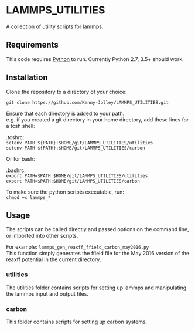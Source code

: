 # LAMMPS_UTILITIES
A collection of utility scripts for lammps.


## Requirements

This code requires [Python](http://www.python.org) to run. Currently Python 2.7, 3.5+ should work. 


## Installation

Clone the repository to a directory of your choice:

`git clone https://github.com/Kenny-Jolley/LAMMPS_UTILITIES.git `

Ensure that each directory is added to your path.  
e.g. if you created a git directory in your home directory, add these lines for a tcsh shell:

.tcshrc:  
`setenv PATH ${PATH}:$HOME/git/LAMMPS_UTILITIES/utilities`  
`setenv PATH ${PATH}:$HOME/git/LAMMPS_UTILITIES/carbon`  

Or for bash:

.bashrc:  
`export PATH=$PATH:$HOME/git/LAMMPS_UTILITIES/utilities`  
`export PATH=$PATH:$HOME/git/LAMMPS_UTILITIES/carbon` 

To make sure the python scripts executable, run:  
`chmod +x lammps_*`


## Usage

The scripts can be called directly and passed options on the command line, or imported into other scripts.

For example:
`lammps_gen_reaxff_ffield_carbon_may2016.py`  
This function simply generates the ffield file for the May 2016 version of the reaxff potential in the current directory.

### utilities

The utilities folder contains scripts for setting up lammps and manipulating the lammps input and output files.

### carbon

This folder contains scripts for setting up carbon systems.



